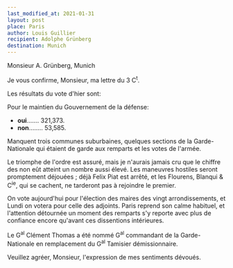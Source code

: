 ```yaml
---
last_modified_at: 2021-01-31
layout: post
place: Paris
author: Louis Guillier
recipient: Adolphe Grünberg
destination: Munich
---
```


Monsieur A. Grünberg, Munich


Je vous confirme, Monsieur, ma lettre du 3 C<sup>t</sup>.

Les résultats du vote d'hier sont:

Pour le maintien du Gouvernement de la défense:

* **oui**....... 321,373.
* **non**........ 53,585.

Manquent trois communes suburbaines, quelques sections de la Garde-Nationale
qui étaient de garde aux remparts et les votes de l'armée.

Le triomphe de l'ordre est assuré, mais je n'aurais jamais cru que le chiffre
des non eût atteint un nombre aussi élevé. Les maneuvres hostiles seront
promptement déjouées ; déjà Felix Piat est arrêté, et les Flourens, Blanqui
& C<sup>ie</sup>, qui se cachent, ne tarderont pas à rejoindre le premier.

On vote aujourd'hui pour l'élection des maires des vingt arrondissements, et
Lundi on votera pour celle des adjoints. Paris reprend son calme habituel, et
l'attention détournée un moment des remparts s'y reporte avec plus de confiance
encore qu'avant ces dissentions intérieures.

Le G<sup>al</sup> Clément Thomas a été nommé G<sup>al</sup> commandant de la Garde-Nationale en
remplacement du G<sup>al</sup> Tamisier démissionnaire.

Veuillez agréer, Monsieur, l'expression de mes sentiments dévoués.
